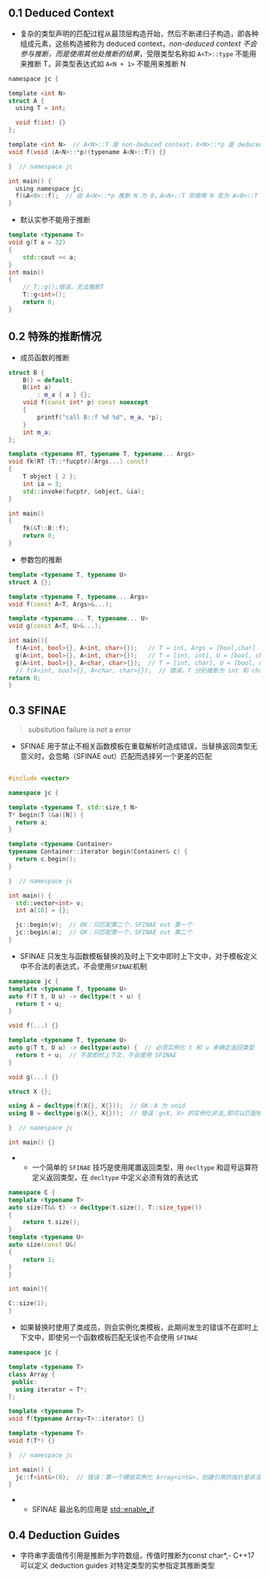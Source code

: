 ## 0.1 Deduced Context

- 复杂的类型声明的匹配过程从最顶层构造开始，然后不断递归子构造，即各种组成元素，这些构造被称为 deduced context，*non-deduced context 不会参与推断，而是使用其他处推断的结果*，受限类型名称如 `A<T>::type` 不能用来推断 T，非类型表达式如 `A<N + 1>` 不能用来推断 N

```c
namespace jc {

template <int N>
struct A {
  using T = int;

  void f(int) {}
};

template <int N>  // A<N>::T 是 non-deduced context，X<N>::*p 是 deduced context
void f(void (A<N>::*p)(typename A<N>::T)) {}

}  // namespace jc

int main() {
  using namespace jc;
  f(&A<0>::f);  // 由 A<N>::*p 推断 N 为 0，A<N>::T 则使用 N 变为 A<0>::T
}
```

- 默认实参不能用于推断
```cpp
template <typename T>
void g(T a = 32)
{
    std::cout << a;
}
int main()
{
    // T::g();错误，无法推断T
    T::g<int>();
    return 0;
}
```

## 0.2 特殊的推断情况

- 成员函数的推断
```cpp
struct B {
    B() = default;
    B(int a)
        : m_a { a } {};
    void f(const int* p) const noexcept
    {
        printf("call B::f %d %d", m_a, *p);
    }
    int m_a;
};

template <typename RT, typename T, typename... Args>
void fk(RT (T::*fucptr)(Args...) const)
{
    T object { 2 };
    int ia = 3;
    std::invoke(fucptr, &object, &ia);
}

int main()
{
    fk(&T::B::f);
    return 0;
}
```

- 参数包的推断
```cpp
template <typename T, typename U>
struct A {};

template <typename T, typename... Args>
void f(const A<T, Args>&...);

template <typename... T, typename... U>
void g(const A<T, U>&...);

int main(){
  f(A<int, bool>{}, A<int, char>{});   // T = int, Args = [bool,char]
  g(A<int, bool>{}, A<int, char>{});   // T = [int, int], U = [bool, char]
  g(A<int, bool>{}, A<char, char>{});  // T = [int, char], U = [bool, char]
  // f(A<int, bool>{}, A<char, char>{});  // 错误，T 分别推断为 int 和 char
return 0;
}
```



## 0.3 SFINAE
> subsitution failure is not a error


- SFINAE 用于禁止不相关函数模板在重载解析时造成错误，当替换返回类型无意义时，会忽略（SFINAE out）匹配而选择另一个更差的匹配 
```cpp

#include <vector>

namespace jc {

template <typename T, std::size_t N>
T* begin(T (&a)[N]) {
  return a;
}

template <typename Container>
typename Container::iterator begin(Container& c) {
  return c.begin();
}

}  // namespace jc

int main() {
  std::vector<int> v;
  int a[10] = {};

  jc::begin(v);  // OK：只匹配第二个，SFINAE out 第一个
  jc::begin(a);  // OK：只匹配第一个，SFINAE out 第二个
}

```

- SFINAE 只发生与函数模板替换的及时上下文中即时上下文中，对于模板定义中不合法的表达式，不会使用`SFINAE`机制

```cpp
namespace jc {
template <typename T, typename U>
auto f(T t, U u) -> decltype(t + u) {
  return t + u;
}

void f(...) {}

template <typename T, typename U>
auto g(T t, U u) -> decltype(auto) {  // 必须实例化 t 和 u 来确定返回类型
  return t + u;  // 不是即时上下文，不会使用 SFINAE
}

void g(...) {}

struct X {};

using A = decltype(f(X{}, X{}));  // OK：A 为 void
using B = decltype(g(X{}, X{}));  // 错误：g<X, X> 的实例化非法,即可以匹配模板函数，但是实例化后的表达式出错，

}  // namespace jc

int main() {}
```

- - 一个简单的 `SFINAE` 技巧是使用尾置返回类型，用 `decltype` 和逗号运算符定义返回类型，在 `decltype` 中定义必须有效的表达式
```cpp
namespace C {
template <typename T>
auto size(T&& t) -> decltype(t.size(), T::size_type())
{
    return t.size();
}
template <typename U>
auto size(const U&)
{
    return 1;
}
}

int main(){

C::size(1);
}
```
- 如果替换时使用了类成员，则会实例化类模板，此期间发生的错误不在即时上下文中，即使另一个函数模板匹配无误也不会使用 `SFINAE` 
```cpp
namespace jc {

template <typename T>
class Array {
 public:
  using iterator = T*;
};

template <typename T>
void f(typename Array<T>::iterator) {}

template <typename T>
void f(T*) {}

}  // namespace jc

int main() {
  jc::f<int&>(0);  // 错误：第一个模板实例化 Array<int&>，创建引用的指针是非法的
}
```
- - SFINAE 最出名的应用是 [std::enable_if](https://en.cppreference.com/w/cpp/types/enable_if)

## 0.4 Deduction Guides

- 字符串字面值传引用是推断为字符数组，传值时推断为const char*,- C++17 可以定义 deduction guides 对特定类型的实参指定其推断类型
```cpp

```